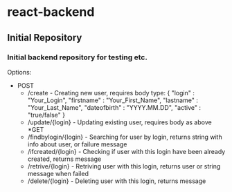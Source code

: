 # react-backend
## Initial Repository

### Initial backend repository for testing etc.

Options:
* POST
    * /create - Creating new user, requires body type:
        {
            "login" : "Your_Login",
            "firstname" : "Your_First_Name",
            "lastname" : "Your_Last_Name",
            "dateofbirth" : "YYYY.MM.DD",
            "active" : "true/false"
         }
     * /update/{login} - Updating existing user, requires body as above
*GET
    * /findbylogin/{login} - Searching for user by login, returns string with info about user, or failure message
    * /ifcreated/{login} - Checking if user with this login have been already created, returns message
    * /retrive/{login} - Retriving user with this login, returns user or string message when failed
    * /delete/{login} - Deleting user with this login, returns message